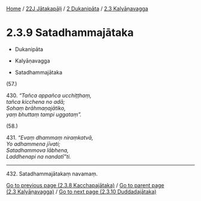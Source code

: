 
[Home](/) / [22J Jātakapāḷi](../...md) / [2 Dukanipāta](...md) / [2.3 Kalyāṇavagga](../22J/2/2.3.md)

# 2.3.9 Satadhammajātaka

* Dukanipāta

* Kalyāṇavagga

* Satadhammajātaka

(57.)

430\. _“Tañca appañca ucchiṭṭhaṃ,_  
_tañca kicchena no adā;_  
_Sohaṃ brāhmaṇajātiko,_  
_yaṃ bhuttaṃ tampi uggataṃ”._  


(58.)

431\. _“Evaṃ dhammaṃ niraṃkatvā,_  
_Yo adhammena jīvati;_  
_Satadhammova lābhena,_  
_Laddhenapi na nandatī”ti._  


---

432\. Satadhammajātakaṃ navamaṃ.



[Go to previous page (2.3.8 Kacchapajātaka)](2.3.8.md) / [Go to parent page (2.3 Kalyāṇavagga)](../22J/2/2.3.md) / [Go to next page (2.3.10 Duddadajātaka)](2.3.10.md)


